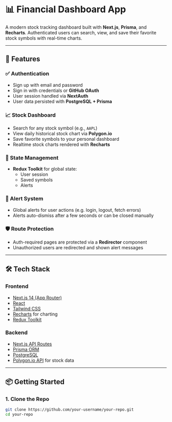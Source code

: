 # 📊 Financial Dashboard App

A modern stock tracking dashboard built with **Next.js**, **Prisma**, and **Recharts**. Authenticated users can search, view, and save their favorite stock symbols with real-time charts.

---

## 🚀 Features

### ✅ Authentication
- Sign up with email and password
- Sign in with credentials or **GitHub OAuth**
- User session handled via **NextAuth**
- User data persisted with **PostgreSQL + Prisma**

### 📈 Stock Dashboard
- Search for any stock symbol (e.g., `AAPL`)
- View daily historical stock chart via **Polygon.io**
- Save favorite symbols to your personal dashboard
- Realtime stock charts rendered with **Recharts**

### 🧠 State Management
- **Redux Toolkit** for global state:
  - User session
  - Saved symbols
  - Alerts

### 🔔 Alert System
- Global alerts for user actions (e.g. login, logout, fetch errors)
- Alerts auto-dismiss after a few seconds or can be closed manually

### 🛡️ Route Protection
- Auth-required pages are protected via a **Redirector** component
- Unauthorized users are redirected and shown alert messages

---

## 🛠️ Tech Stack

### Frontend
- [Next.js 14 (App Router)](https://nextjs.org/)
- [React](https://reactjs.org/)
- [Tailwind CSS](https://tailwindcss.com/)
- [Recharts](https://recharts.org/) for charting
- [Redux Toolkit](https://redux-toolkit.js.org/)

### Backend
- [Next.js API Routes](https://nextjs.org/docs/app/building-your-application/routing/router-handlers)
- [Prisma ORM](https://www.prisma.io/)
- [PostgreSQL](https://www.postgresql.org/)
- [Polygon.io API](https://polygon.io/) for stock data

---

## 📦 Getting Started

### 1. Clone the Repo

```bash
git clone https://github.com/your-username/your-repo.git
cd your-repo
